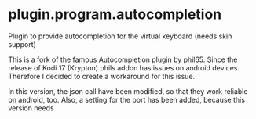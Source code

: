 # plugin.program.autocompletion
Plugin to provide autocompletion for the virtual keyboard (needs skin support)

This is a fork of the famous Autocompletion plugin by phil65.
Since the release of Kodi 17 (Krypton) phils addon has issues on android devices.
Therefore I decided to create a workaround for this issue.

In this version, the json call have been modified, so that they work reliable on android, too.
Also, a setting for the port has been added, because this version needs 
